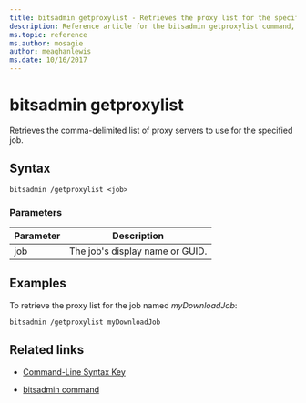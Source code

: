 ```yaml
---
title: bitsadmin getproxylist - Retrieves the proxy list for the specified job.
description: Reference article for the bitsadmin getproxylist command, which retrieves the proxy list for the specified job.
ms.topic: reference
ms.author: mosagie
author: meaghanlewis
ms.date: 10/16/2017
---
```


# bitsadmin getproxylist

Retrieves the comma-delimited list of proxy servers to use for the specified job.

## Syntax

```
bitsadmin /getproxylist <job>
```

### Parameters

| Parameter | Description |
| -------------- | -------------- |
| job | The job's display name or GUID. |

## Examples

To retrieve the proxy list for the job named *myDownloadJob*:

```
bitsadmin /getproxylist myDownloadJob
```

## Related links

- [Command-Line Syntax Key](command-line-syntax-key.md)

- [bitsadmin command](bitsadmin.md)
